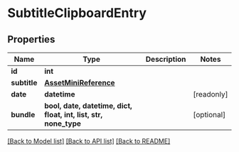 # SubtitleClipboardEntry


## Properties
Name | Type | Description | Notes
------------ | ------------- | ------------- | -------------
**id** | **int** |  | 
**subtitle** | [**AssetMiniReference**](AssetMiniReference.md) |  | 
**date** | **datetime** |  | [readonly] 
**bundle** | **bool, date, datetime, dict, float, int, list, str, none_type** |  | [optional] 

[[Back to Model list]](../#documentation-for-models) [[Back to API list]](../#documentation-for-api-endpoints) [[Back to README]](../)


